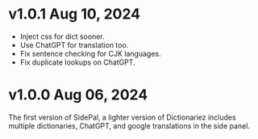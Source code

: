 # v1.0.1 Aug 10, 2024
* Inject css for dict sooner.
* Use ChatGPT for translation too.
* Fix sentence checking for CJK languages.
* Fix duplicate lookups on ChatGPT.

# v1.0.0 Aug 06, 2024
The first version of SidePal, a lighter version of Dictionariez includes multiple dictionaries, ChatGPT, and google translations in the side panel.
